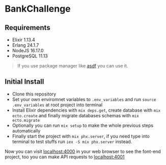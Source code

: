 # BankChallenge

## Requirements

- Elixir 1.13.4
- Erlang 24.1.7
- NodeJS 16.17.0
- PostgreSQL 11.13

> If you use package manager like [asdf](https://asdf-vm.com/) you can use it.

## Initial Install

- Clone this repository
- Set your own enviromnet variables to `.env_variables` and run `source .env_variables` at root project into terminal
- Install Elixir dependencies with `mix deps.get`, create database with `mix ecto.create` and finally migrate databases schemas with `mix ecto.migrate`
- Optionally you can run `mix setup` to make the whole previous steps automatically
- Finally start the project with `mix phx.server`, if you need type into terminal to test stuffs run `iex -S mix phx.server` instead.

Now you can visit [localhost:4000](http://localhost:4000) in your web browser to see the font-end project, too you can make API requests to [localhost:4001](http://localhost:4001)